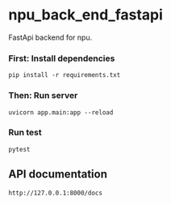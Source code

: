 # npu_back_end_fastapi

FastApi backend for npu.

### First: Install dependencies

```
pip install -r requirements.txt
```

### Then: Run server

```
uvicorn app.main:app --reload
```

### Run test

```
pytest
```

## API documentation

```
http://127.0.0.1:8000/docs
```
